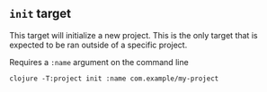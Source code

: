 ## `init` target

This target will initialize a new project. This is the only
target that is expected to be ran outside of a specific project.

Requires a `:name` argument on the command line

``` shell
clojure -T:project init :name com.example/my-project
```

